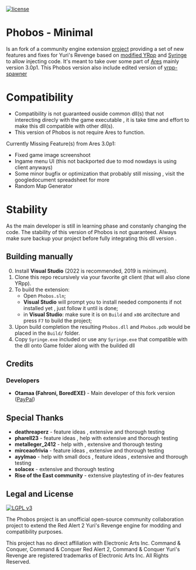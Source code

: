 [![license](https://img.shields.io/github/license/Phobos-developers/Phobos.svg)](https://www.gnu.org/licenses/lgpl-3.0.en.html)

# Phobos - Minimal
Is an fork of a community engine extension [project](https://github.com/Phobos-developers/Phobos) providing a set of new features and fixes for Yuri's Revenge based on [modified YRpp](https://github.com/Metadorius/YRpp) and [Syringe](https://github.com/Ares-Developers/Syringe) to allow injecting code. It's meant to take over some part of [Ares](https://github.com/Ares-Developers/Ares) mainly version 3.0p1.
This Phobos version also include edited version of [yrpp-spawner](https://github.com/CnCNet/yrpp-spawner/) 

# Compatibility 
- Compatibility is not guaranteed ouside common dll(s) that not interecting direcly with the game executable , it is take time and effort to make this dll compatible with other dll(s).
- This version of Phobos is not require Ares to function.

Currently Missing Feature(s) from Ares 3.0p1: 
 - Fixed game image screenshoot
 - Ingame menu UI (this not backported due to mod nowdays is using client anyways)
 - Some minor bugfix or optimization that probably still missing , visit the googledocument spreadsheet for more
 - Random Map Generator

# Stability 
As the main developer is still in learning phase and constanly changing the code. The stability of this version of Phobos is not guaranteed. Always make sure backup your project before fully integrating this dll version .

Building manually
-----------------

0. Install **Visual Studio** (2022 is recommended, 2019 is minimum).
1. Clone this repo recursively via your favorite git client (that will also clone YRpp).
2. To build the extension:
   - Open `Phobos.sln`;
   - **Visual Studio** will prompt you to install needed components if not installed yet , just follow it until is done;
   - in **Visual Studio**: make sure it is on `Build` and `x86` arcitecture and press `F7` to build the project;
3. Upon build completion the resulting `Phobos.dll` and `Phobos.pdb` would be placed in the `Build/` folder.
4. Copy `Syringe.exe` included or use any `Syringe.exe` that compatible with the dll onto Game folder along with the builded dll

Credits
-------

### Developers
- **Otamaa (Fahroni, BoredEXE)** - Main developer of this fork version ([PayPal](https://paypal.me/GeneralOtama))

## Special Thanks 
- **deathreaperz** - feature ideas , extensive and thorough testing
- **pharell23** -  feature ideas , help with extensive and thorough testing
- **metalleger_2412** - help with , extensive and thorough testing
- **mirceaofrivia** -  feature ideas , extensive and thorough testing
- **ayylmao** - help with small docs ,  feature ideas , extensive and thorough testing
- **solacex** - extensive and thorough testing
- **Rise of the East community** - extensive playtesting of in-dev features

Legal and License
-----

[![LGPL v3](https://www.gnu.org/graphics/lgplv3-147x51.png)](https://opensource.org/licenses/LGPL-3.0)

The Phobos project is an unofficial open-source community collaboration project to extend the Red Alert 2 Yuri's Revenge engine for modding and compatibility purposes.

This project has no direct affiliation with Electronic Arts Inc. Command & Conquer, Command & Conquer Red Alert 2, Command & Conquer Yuri's Revenge are registered trademarks of Electronic Arts Inc. All Rights Reserved.
